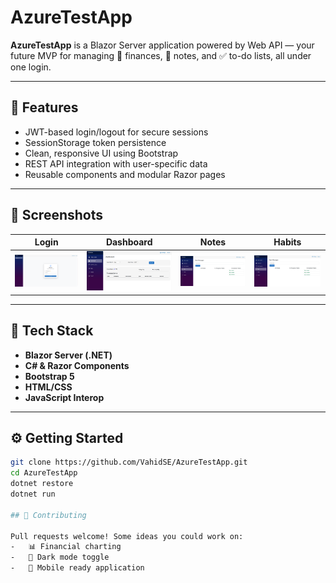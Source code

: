 # AzureTestApp

**AzureTestApp** is a Blazor Server application powered by Web API — your future MVP for managing 💸 finances, 📝 notes, and ✅ to-do lists, all under one login.

---

## 🚀 Features

- JWT-based login/logout for secure sessions
- SessionStorage token persistence
- Clean, responsive UI using Bootstrap
- REST API integration with user-specific data
- Reusable components and modular Razor pages

---

## 📸 Screenshots

| Login | Dashboard | Notes | Habits |
|-------|-----------|-------|-------|
| ![Login](screenshots/loginregistration.png) | ![Dashboard](screenshots/dashboard.png) | ![Notes](screenshots/tasks.png) | ![Habits](screenshots/tasks.png) | 

---

## 🔧 Tech Stack

- **Blazor Server (.NET)**
- **C# & Razor Components**
- **Bootstrap 5**
- **HTML/CSS**
- **JavaScript Interop**

---

## ⚙️ Getting Started

```bash
git clone https://github.com/VahidSE/AzureTestApp.git
cd AzureTestApp
dotnet restore
dotnet run

## 🤝 Contributing

Pull requests welcome! Some ideas you could work on:
-   📊 Financial charting
-   🌙 Dark mode toggle
-   📱 Mobile ready application
